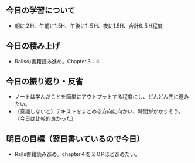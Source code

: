 ## 今日の学習について
- 朝に２H、午前に1.5H、午後に1.５H、夜に1.5H、合計6.５H程度
## 今日の積み上げ
- Railsの書籍読み進め。Chapter３−４
## 今日の振り返り・反省
- ノートは学んだことを簡単にアウトプットする程度にし、どんどん先に進みたい。
- （意識しないと）テキストをまとめる方向に向かい、時間がかかりそう。（今日は比較的良かった）
## 明日の目標（翌日書いているので今日）
- Rails書籍読み進め。chapter４を２０Pほど進めたい。
